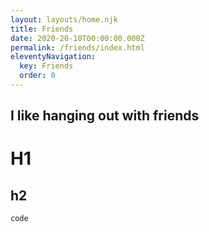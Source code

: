 ```yaml
---
layout: layouts/home.njk
title: Friends
date: 2020-20-10T00:00:00.000Z
permalink: /friends/index.html
eleventyNavigation:
  key: Friends
  order: 0
---
```

## I like hanging out with friends

# H1

## h2 

```
code
```
